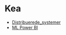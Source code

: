 # Kea

- [Distribuerede_systemer](./4sem/05-Distribuerede_systemer/README.md)
- [ML Power BI](./4sem/07-Machine_Learning/ML_PowerBIPyC.md)